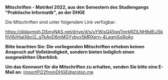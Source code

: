 **Mitschriften - Matrikel 2022, aus den Semestern des Studiengangs "Praktische Informatik", an der DHGE**

Die Mitschriften sind unter folgendem Link verfügbar:

https://didavmph.DSmyNAS.net/drive/d/s/uYWisQ45gqTmrkRZILNH8dEiJSkfjVI6/HiaIXbcI2_g7kAnD6mMGYybyx5MRXern-4LagmSoRoAo

**Bitte beachten Sie: 
Die vorliegenden Mitschriften erheben keinen Anspruch auf Vollständigkeit, sondern bieten lediglich einen ausgewählten Überblick.**

**Um das Kennwort für die Mitschriften zu erhalten, senden Sie bitte eine E-Mail an:** importPI22fromDHGE@proton.me
